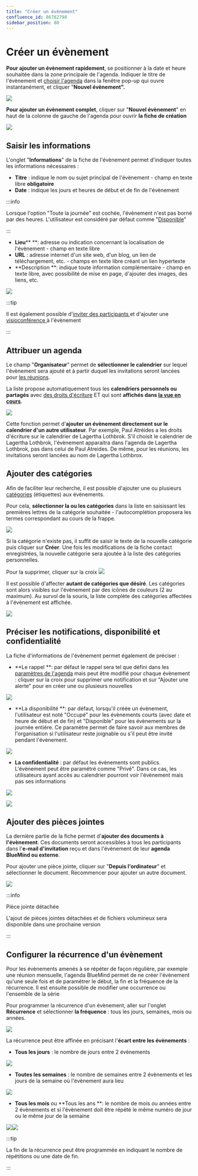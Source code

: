 ```yaml
---
title: "Créer un évènement"
confluence_id: 86762798
sidebar_position: 80
---
```

# Créer un évènement


**Pour ajouter un évènement rapidement**, se positionner à la date et heure souhaitée dans la zone principale de l'agenda. Indiquer le titre de l'évènement et [choisir l'agenda](#Creerunevenement-agenda) dans la fenêtre pop-up qui ouvre instantanément, et cliquer "**Nouvel évènement".**

![](../../attachments/86762798/86762816.png)


**Pour ajouter un évènement complet**, cliquer sur "**Nouvel évènement**" en haut de la colonne de gauche de l'agenda pour ouvrir **la fiche de création**

![](../../attachments/86762798/86762815.png)


## Saisir les informations

L'onglet "**Informations**" de la fiche de l'évènement permet d'indiquer toutes les informations nécessaires :

- **Titre** : indique le nom ou sujet principal de l'évènement - champ en texte libre **obligatoire**
- **Date** : indique les jours et heures de début et de fin de l'évènement


:::info

Lorsque l'option "Toute la journée" est cochée, l'évènement n'est pas borné par des heures. L'utilisateur est considéré par défaut comme "[Disponible](#Creerunevenement-Disponibilite)"

:::

- **Lieu**** **: adresse ou indication concernant la localisation de l'évènement - champ en texte libre
- **URL** : adresse internet d'un site web, d'un blog, un lien de téléchargement, etc. - champs en texte libre créant un lien hypertexte
- **Description **: indique toute information complémentaire - champ en texte libre, avec possibilité de mise en page, d'ajouter des images, des liens, etc. 


![](../../attachments/86762798/86762814.png)


:::tip

Il est également possible d'[inviter des participants ](https://forge.bluemind.net/confluence/pages/viewpage.action?pageId=86743986)et d'ajouter une [ visioconférence ](https://forge.bluemind.net/confluence/pages/viewpage.action?pageId=86743407)à l'évènement

:::

## Attribuer un agenda 

Le champ "**Organisateur**" permet de **sélectionner le calendrier** sur lequel l'évènement sera ajouté et à partir duquel les invitations seront lancées pour [les réunions](/Guide_de_l_utilisateur/L_agenda/Organiser_une_réunion/).

La liste propose automatiquement tous les **calendriers personnels ou partagés** avec [des droits d'écriture](https://forge.bluemind.net/confluence/display/DA/.Partager+un+calendrier+vBM-4#id-.PartageruncalendriervBM4-Partageruncalendriereninternepartageinterne) ET qui sont **affichés dans [la vue en cours](https://forge.bluemind.net/confluence/display/DA/.Afficher+plusieurs+calendriers+vBM-4)**.


![](../../attachments/86762798/86762813.png)


Cette fonction permet d'**ajouter un évènement directement sur le calendrier d'un autre utilisateur**. 
Par exemple, Paul Atréides a les droits d'écriture sur le calendrier de Lagertha Lothbrok. S'il choisit le calendrier de Lagertha Lothbrok, l'évènement apparaitra dans l'agenda de Lagertha Lothbrok, pas dans celui de Paul Atreides. De même, pour les réunions, les invitations seront lancées au nom de Lagertha Lothbrox.

## Ajouter des catégories

Afin de faciliter leur recherche, il est possible d'ajouter une ou plusieurs [catégories](https://forge.bluemind.net/confluence/pages/viewpage.action?pageId=86743569#id-.Param%C3%A9trerlecompteutilisateurvBM4-Cr%C3%A9erdescat%C3%A9gories) (étiquettes) aux évènements.

Pour cela, **sélectionner la ou les catégories** dans la liste en saisissant les premières lettres de la catégorie souhaitée - l'autocomplétion proposera les termes correspondant au cours de la frappe.

![](../../attachments/86762798/86762812.png)

Si la catégorie n'existe pas, il suffit de saisir le texte de la nouvelle catégorie puis cliquer sur **Créer**. Une fois les modifications de la fiche contact enregistrées, la nouvelle catégorie sera ajoutée à la liste des catégories personnelles.

Pour la supprimer, cliquer sur la croix ![](../../attachments/86762798/86762811.png)


Il est possible d'affecter **autant de catégories que désiré**. Les catégories sont alors visibles sur l'évènement par des icônes de couleurs (2 au maximum). Au survol de la souris, la liste complète des catégories affectées à l'évènement est affichée.

![](../../attachments/86762798/86762810.png)


## Préciser les notifications, disponibilité et confidentialité 

La fiche d'informations de l'évènement permet également de préciser :

- **Le rappel **: par défaut le rappel sera tel que défini dans les [paramètres](https://forge.bluemind.net/confluence/pages/viewpage.action?pageId=86744790)[ de l'agenda](https://forge.bluemind.net/confluence/pages/viewpage.action?pageId=86744790) mais peut être modifié pour chaque évènement : cliquer sur la croix pour supprimer une notification et sur "Ajouter une alerte" pour en créer une ou plusieurs nouvelles


![](../../attachments/86762798/86762809.png)

- **La disponibilité **: par défaut, lorsqu'il créée un évènement, l'utilisateur est noté "Occupé" pour les évènements courts (avec date et heure de début et de fin) et "Disponible" pour les évènements sur la journée entière. Ce paramètre permet de faire savoir aux membres de l'organisation si l'utilisateur reste joignable ou s'il peut être invité pendant l'évènement.


![](../../attachments/86762798/86762808.png)

- **La confidentialité** : par défaut les évènements sont publics. L'évènement peut être paramétré comme "Privé". Dans ce cas, les utilisateurs ayant accès au calendrier pourront voir l'évènement mais pas ses informations


![](../../attachments/86762798/86762807.png)

![](../../attachments/86762798/86762806.png)


## Ajouter des pièces jointes

La dernière partie de la fiche permet d'**ajouter des documents à l'évènement**. Ces documents seront accessibles à tous les participants dans l'**e-mail d'invitation** reçu et dans l'évènement de leur **agenda BlueMind ou externe**.

Pour ajouter une pièce jointe, cliquer sur "**Depuis l'ordinateur**" et sélectionner le document. Recommencer pour ajouter un autre document.

![](../../attachments/86762798/86762805.png)


:::info

Pièce jointe détachée

L'ajout de pièces jointes détachées et de fichiers volumineux sera disponible dans une prochaine version

:::


## Configurer la récurrence d'un évènement

Pour les évènements amenés à se répéter de façon régulière, par exemple une réunion mensuelle, l'agenda BlueMind permet de ne créer l'évènement qu'une seule fois et de paramétrer le début, la fin et la fréquence de la récurrence. Il est ensuite possible de modifier une occurrence ou l'ensemble de la série

Pour programmer la récurrence d'un évènement, aller sur l'onglet **Récurrence** et sélectionner **la fréquence** : tous les jours, semaines, mois ou années.


![](../../attachments/86762798/86762804.png)


La récurrence peut être affinée en précisant l'**écart entre les évènements** :

- **Tous les jours** : le nombre de jours entre 2 évènements


![](../../attachments/86762798/86762803.png)

- **Toutes les semaines** : le nombre de semaines entre 2 évènements et les jours de la semaine où l'évènement aura lieu


![](../../attachments/86762798/86762802.png)

- **Tous les mois** ou **Tous les ans **: le nombre de mois ou années entre 2 évènements et si l'évènement doit être répété le même numéro de jour ou le même jour de la semaine


![](../../attachments/86762798/86762801.png)![](../../attachments/86762798/86762800.png)


:::tip

La fin de la récurrence peut être programmée en indiquant le nombre de répétitions ou une date de fin.

:::


